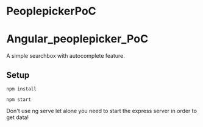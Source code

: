 # PeoplepickerPoC

# Angular_peoplepicker_PoC
A simple searchbox with autocomplete feature.

## Setup
`npm install`

`npm start`

Don't use ng serve let alone you need to start the express server in order to get data!